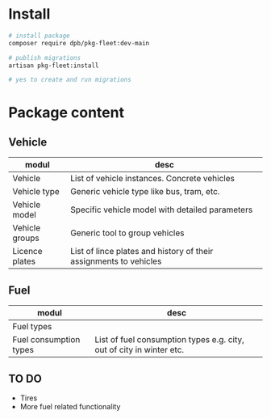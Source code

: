 # 

# Install

```bash
# install package
composer require dpb/pkg-fleet:dev-main
```

```bash
# publish migrations
artisan pkg-fleet:install

# yes to create and run migrations
```

# Package content

## Vehicle

| modul          | desc                                                              |
| -------------- | ----------------------------------------------------------------- |
| Vehicle        | List of vehicle instances. Concrete vehicles                      |
| Vehicle type   | Generic vehicle type like bus, tram, etc.                         |
| Vehicle model  | Specific vehicle model with detailed parameters                   |
| Vehicle groups | Generic tool to group vehicles                                    |
| Licence plates | List of lince plates and history of their assignments to vehicles |

## Fuel

| modul                  | desc                                                                 |
| ---------------------- | -------------------------------------------------------------------- |
| Fuel types             |                                                                      |
| Fuel consumption types | List of fuel consumption types e.g. city, out of city in winter etc. |

## TO DO

* Tires
* More fuel related functionality